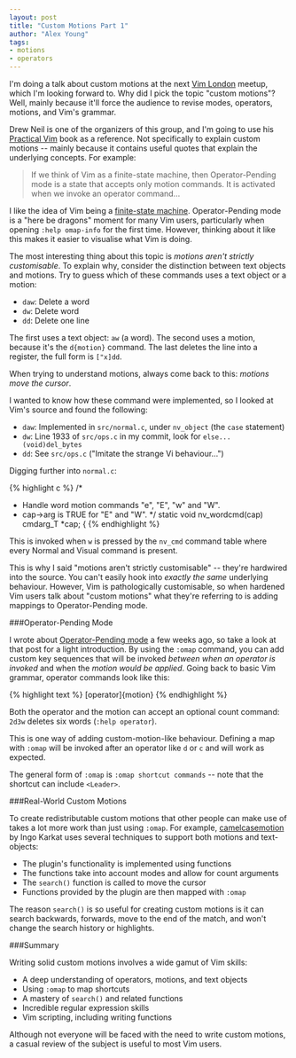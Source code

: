```yaml
---
layout: post
title: "Custom Motions Part 1"
author: "Alex Young"
tags: 
- motions
- operators
---
```


I'm doing a talk about custom motions at the next [Vim London](http://www.meetup.com/Vim-London/) meetup, which I'm looking forward to.  Why did I pick the topic "custom motions"?  Well, mainly because it'll force the audience to revise modes, operators, motions, and Vim's grammar.

Drew Neil is one of the organizers of this group, and I'm going to use his [Practical Vim](http://pragprog.com/book/dnvim/practical-vim) book as a reference.  Not specifically to explain custom motions -- mainly because it contains useful quotes that explain the underlying concepts.  For example:

> If we think of Vim as a finite-state machine, then Operator-Pending mode is a state that accepts only motion commands.  It is activated when we invoke an operator command...

I like the idea of Vim being a [finite-state machine](http://en.wikipedia.org/wiki/Finite-state_machine).  Operator-Pending mode is a "here be dragons" moment for many Vim users, particularly when opening `:help omap-info` for the first time.  However, thinking about it like this makes it easier to visualise what Vim is doing.

The most interesting thing about this topic is *motions aren't strictly customisable*.  To explain why, consider the distinction between text objects and motions.  Try to guess which of these commands uses a text object or a motion:

* `daw`: Delete a word
* `dw`: Delete word
* `dd`: Delete one line

The first uses a text object: `aw` (a word).  The second uses a motion, because it's the `d{motion}` command.  The last deletes the line into a register, the full form is `["x]dd`.

When trying to understand motions, always come back to this: *motions move the cursor*.

I wanted to know how these command were implemented, so I looked at Vim's source and found the following:

* `daw`: Implemented in `src/normal.c`, under `nv_object` (the `case` statement)
* `dw`: Line 1933 of `src/ops.c` in my commit, look for `else... (void)del_bytes`
* `dd`: See `src/ops.c` ("Imitate the strange Vi behaviour...")

Digging further into `normal.c`:

{% highlight c %}
/*
 * Handle word motion commands "e", "E", "w" and "W".
 * cap->arg is TRUE for "E" and "W".
 */
    static void
nv_wordcmd(cap)
    cmdarg_T	*cap;
{
{% endhighlight %}

This is invoked when `w` is pressed by the `nv_cmd` command table where every Normal and Visual command is present.

This is why I said "motions aren't strictly customisable" -- they're hardwired into the source.  You can't easily hook into _exactly the same_ underlying behaviour.  However, Vim is pathologically customisable, so when hardened Vim users talk about "custom motions" what they're referring to is adding mappings to Operator-Pending mode.

###Operator-Pending Mode

I wrote about [Operator-Pending mode](http://usevim.com/2012/12/05/omap/) a few weeks ago, so take a look at that post for a light introduction.  By using the `:omap` command, you can add custom key sequences that will be invoked _between when an operator is invoked_ and when the _motion would be applied_.  Going back to basic Vim grammar, operator commands look like this:

{% highlight text %}
[operator]{motion}
{% endhighlight %}

Both the operator and the motion can accept an optional count command: `2d3w` deletes six words (`:help operator`).

This is one way of adding custom-motion-like behaviour.  Defining a map with `:omap` will be invoked after an operator like `d` or `c` and will work as expected.

The general form of `:omap` is `:omap shortcut commands` -- note that the shortcut can include `<Leader>`.

###Real-World Custom Motions

To create redistributable custom motions that other people can make use of takes a lot more work than just using `:omap`.  For example, [camelcasemotion](http://www.vim.org/scripts/script.php?script_id=1905) by Ingo Karkat uses several techniques to support both motions and text-objects:

* The plugin's functionality is implemented using functions
* The functions take into account modes and allow for count arguments
* The `search()` function is called to move the cursor
* Functions provided by the plugin are then mapped with `:omap`

The reason `search()` is so useful for creating custom motions is it can search backwards, forwards, move to the end of the match, and won't change the search history or highlights.

###Summary

Writing solid custom motions involves a wide gamut of Vim skills:

* A deep understanding of operators, motions, and text objects
* Using `:omap` to map shortcuts
* A mastery of `search()` and related functions
* Incredible regular expression skills
* Vim scripting, including writing functions

Although not everyone will be faced with the need to write custom motions, a casual review of the subject is useful to most Vim users.

